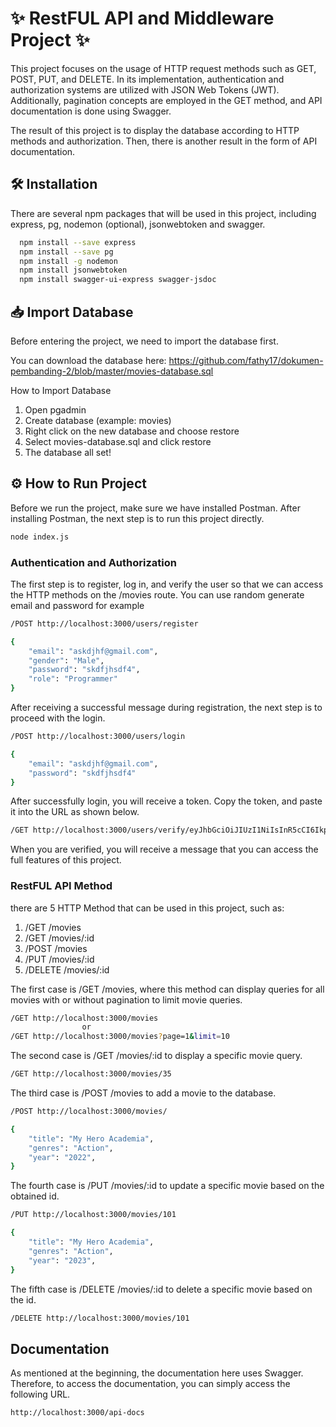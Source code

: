 
# ✨ RestFUL API and Middleware Project ✨

This project focuses on the usage of HTTP request methods such as GET, POST, PUT, and DELETE. In its implementation, authentication and authorization systems are utilized with JSON Web Tokens (JWT). Additionally, pagination concepts are employed in the GET method, and API documentation is done using Swagger.

The result of this project is to display the database according to HTTP methods and authorization. Then, there is another result in the form of API documentation.



## 🛠️ Installation

There are several npm packages that will be used in this project, including express, pg, nodemon (optional), jsonwebtoken and swagger.

```bash
  npm install --save express
  npm install --save pg
  npm install -g nodemon
  npm install jsonwebtoken
  npm install swagger-ui-express swagger-jsdoc
```
    
## 📥 Import Database
Before entering the project, we need to import the database first.

You can download the database here: https://github.com/fathy17/dokumen-pembanding-2/blob/master/movies-database.sql

How to Import Database
1. Open pgadmin
2. Create database (example: movies)
3. Right click on the new database and choose restore
4. Select movies-database.sql and click restore
5. The database all set!
    
## ⚙️ How to Run Project
Before we run the project, make sure we have installed Postman. After installing Postman, the next step is to run this project directly.
```bash
node index.js
```
### Authentication and Authorization 
The first step is to register, log in, and verify the user so that we can access the HTTP methods on the /movies route. You can use random generate email and password for example
```bash
/POST http://localhost:3000/users/register

{
    "email": "askdjhf@gmail.com",
    "gender": "Male",
    "password": "skdfjhsdf4",
    "role": "Programmer"
}
```
After receiving a successful message during registration, the next step is to proceed with the login.
```bash
/POST http://localhost:3000/users/login

{
    "email": "askdjhf@gmail.com",
    "password": "skdfjhsdf4"
}
```
After successfully login, you will receive a token. Copy the token, and paste it into the URL as shown below.
```bash
/GET http://localhost:3000/users/verify/eyJhbGciOiJIUzI1NiIsInR5cCI6IkpXVCJ9.eyJpZCI6MTAyLCJlbWFpbCI6ImRrc2pmaGtzamRmaHNkZkBnbWFpbC5jb20iLCJnZW5kZXIiOiJNYWxlIiwicGFzc3dvcmQiOiJzc2FmZGtqaHNhZGtmNzQiLCJyb2xlIjoiUHJvZ3JhbW1lciIsImlhdCI6MTY5NjY4OTk0MywiZXhwIjoxNjk2NjkzNTQzfQ.1y3yew8e7lyn_wzwYWv2grz7cddurWKUdHHMcgYQdmE
```
When you are verified, you will receive a message that you can access the full features of this project.

### RestFUL API Method
there are 5 HTTP Method that can be used in this project, such as:
1. /GET /movies
2. /GET /movies/:id
3. /POST /movies
4. /PUT /movies/:id
5. /DELETE /movies/:id

The first case is /GET /movies, where this method can display queries for all movies with or without pagination to limit movie queries.

```bash
/GET http://localhost:3000/movies
                or
/GET http://localhost:3000/movies?page=1&limit=10
```

The second case is /GET /movies/:id to display a specific movie query.
```bash
/GET http://localhost:3000/movies/35
```

The third case is /POST /movies to add a movie to the database.
```bash
/POST http://localhost:3000/movies/

{
    "title": "My Hero Academia",
    "genres": "Action",
    "year": "2022",
}
```

The fourth case is /PUT /movies/:id to update a specific movie based on the obtained id.
```bash
/PUT http://localhost:3000/movies/101

{
    "title": "My Hero Academia",
    "genres": "Action",
    "year": "2023",
}
```

The fifth case is /DELETE /movies/:id to delete a specific movie based on the id.
```bash
/DELETE http://localhost:3000/movies/101
```




## Documentation

As mentioned at the beginning, the documentation here uses Swagger. Therefore, to access the documentation, you can simply access the following URL.
```bash
http://localhost:3000/api-docs
```

